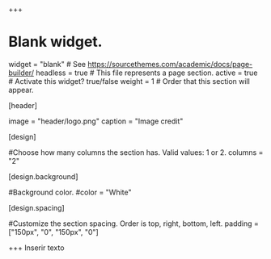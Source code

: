 +++
# Blank widget.
widget = "blank"  # See https://sourcethemes.com/academic/docs/page-builder/
headless = true  # This file represents a page section.
active = true  # Activate this widget? true/false
weight = 1  # Order that this section will appear.

[header]

image = "header/logo.png" 
caption = "Image credit"


[design]

#Choose how many columns the section has. Valid values: 1 or 2.
columns = "2"

 
  
[design.background]

#Background color.
#color = "White"


[design.spacing]

#Customize the section spacing. Order is top, right, bottom, left.
padding = ["150px", "0", "150px", "0"]

+++
Inserir texto
